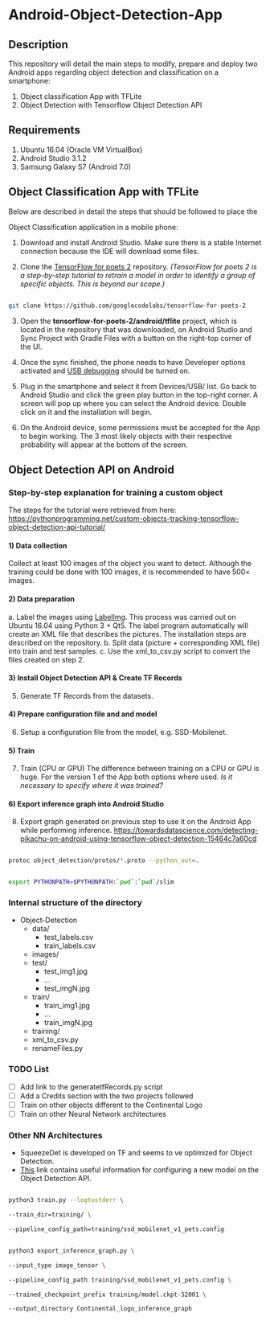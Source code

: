 # Android-Object-Detection-App

 
## Description

This repository will detail the main steps to modify, prepare and deploy two Android apps regarding object detection and classification on a smartphone:
1. Object classification App with TFLite
2. Object Detection with Tensorflow Object Detection API 

## Requirements

1. Ubuntu 16.04 (Oracle VM VirtualBox)
2. Android Studio 3.1.2
3. Samsung Galaxy S7 (Android 7.0)

## Object Classification App with TFLite

Below are described in detail the steps that should be followed to place the

Object Classification application in a mobile phone:

1. Download and install Android Studio. Make sure there is a stable Internet connection because the IDE will download some files.

2. Clone the [TensorFlow for poets 2](https://codelabs.developers.google.com/codelabs/tensorflow-for-poets/#0) repository. *(TensorFlow for poets 2 is a step-by-step tutorial to retrain a model in order to identify a group of specific objects. This is beyond our scope.)*

```bash

git clone https://github.com/googlecodelabs/tensorflow-for-poets-2

```

3. Open the **tensorflow-for-poets-2/android/tflite** project, which is located in the repository that was downloaded, on Android Studio and Sync Project with Gradle Files with a button on the right-top corner of the UI.

4. Once the sync finished, the phone needs to have Developer options activated and [USB debugging](https://www.howtogeek.com/129728/how-to-access-the-developer-options-menu-and-enable-usb-debugging-on-android-4.2/) should be turned on.

5. Plug in the smartphone and select it from Devices/USB/ list. Go back to Android Studio and click the green play button in the top-right corner. A screen will pop up where you can select the Android device. Double click on it and the installation will begin.

6. On the Android device, some permissions must be accepted for the App to begin working. The 3 most likely objects with their respective probability will appear at the bottom of the screen.

  

## Object Detection API on Android

### Step-by-step explanation for training a custom object

The steps for the tutorial were retrieved from here: https://pythonprogramming.net/custom-objects-tracking-tensorflow-object-detection-api-tutorial/
#### 1) Data collection
Collect at least 100 images of the object you want to detect. Although the training could be done with 100 images, it is recommended to have 500< images.
#### 2) Data preparation
a. Label the images using [LabelImg](https://github.com/tzutalin/labelImg). This process was carried out on Ubuntu 16.04 using Python 3 + Qt5. The label program automatically will create an XML file that describes the pictures. The installation steps are described on the repository. 
b. Split data (picture + corresponding XML file) into train and test samples.
c. Use the xml_to_csv.py script to convert the files created on step 2.
#### 3) Install Object Detection API & Create TF Records
5. Generate TF Records from the datasets.
#### 4) Prepare configuration file and and model
6. Setup a configuration file from the model, e.g. SSD-Mobilenet.
#### 5) Train
7. Train (CPU or GPU)
The difference between training on a CPU or GPU is huge. For the version 1 of the App both options where used. 
*Is it necessary to specify where it was trained?*
#### 6) Export inference graph into Android Studio
8. Export graph generated on previous step to use it on the Android App while performing inference.
https://towardsdatascience.com/detecting-pikachu-on-android-using-tensorflow-object-detection-15464c7a60cd

```bash

protoc object_detection/protos/*.proto --python_out=.

```

```bash

export PYTHONPATH=$PYTHONPATH:`pwd`:`pwd`/slim

```

### Internal structure of the directory

* Object-Detection
	* data/
		* test_labels.csv
		* train_labels.csv
	* images/
	* test/
		* test_img1.jpg
		* ...
		* test_imgN.jpg
	* train/
		* train_img1.jpg
		* ...
		* train_imgN.jpg
	* training/
	* xml_to_csv.py
	* renameFiles.py

### TODO List

- [ ] Add link to the generatetfRecords.py script
- [ ] Add a Credits section with the two projects followed 
- [ ] Train on other objects different to the Continental Logo
- [ ] Train on other Neural Network architectures

### Other NN Architectures
* SqueezeDet is developed on TF and seems to ve optimized for Object Detection.
* [This](https://github.com/tensorflow/models/blob/master/research/object_detection/g3doc/defining_your_own_model.md) link contains useful information for configuring a new model on the Object Detection API.

```bash

python3 train.py --logtostderr \

--train_dir=training/ \

--pipeline_config_path=training/ssd_mobilenet_v1_pets.config

```

```bash

python3 export_inference_graph.py \

--input_type image_tensor \

--pipeline_config_path training/ssd_mobilenet_v1_pets.config \

--trained_checkpoint_prefix training/model.ckpt-52001 \

--output_directory Continental_logo_inference_graph

``` 